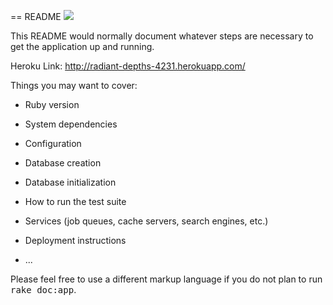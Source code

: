 == README
![](https://travis-ci.org/mfvico/gCamp.svg)

This README would normally document whatever steps are necessary to get the
application up and running.

Heroku Link: http://radiant-depths-4231.herokuapp.com/

Things you may want to cover:

* Ruby version

* System dependencies

* Configuration

* Database creation

* Database initialization

* How to run the test suite

* Services (job queues, cache servers, search engines, etc.)

* Deployment instructions

* ...


Please feel free to use a different markup language if you do not plan to run
<tt>rake doc:app</tt>.
